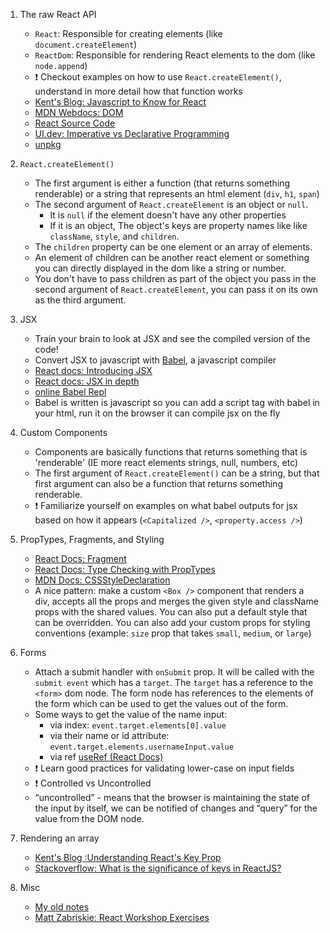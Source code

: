 1.  The raw React API

    -   `React`: Responsible for creating elements (like `document.createElement`)
    -   `ReactDom`: Responsible for rendering React elements to the dom (like `node.append`)
    -   ❗ Checkout examples on how to use `React.createElement()`, understand in more detail how that function works
    -   [Kent's Blog: Javascript to Know for React](https://kentcdodds.com/blog/javascript-to-know-for-react)
    -   [MDN Webdocs: DOM](https://developer.mozilla.org/en-US/docs/Web/API/Document_Object_Model/Introduction)
    -   [React Source Code](https://github.com/facebook/react/blob/48907797294340b6d5d8fecfbcf97edf0691888d/packages/react-dom/src/client/ReactDOMComponent.js#L416)
    -   [UI.dev: Imperative vs Declarative Programming](https://ui.dev/imperative-vs-declarative-programming/)
    -   [unpkg](https://unpkg.com/)

2.  `React.createElement()`

    -   The first argument is either a function (that returns something renderable) or a string that represents an html element (`div`, `h1`, `span`)
    -   The second argument of `React.createElement` is an object or `null`.
        -   It is `null` if the element doesn't have any other properties
        -   If it is an object, The object's keys are property names like like `className`, `style`, and `children`.
    -   The `children` property can be one element or an array of elements.
    -   An element of children can be another react element or something you can directly displayed in the dom like a string or number.
    -   You don't have to pass children as part of the object you pass in the second argument of `React.createElement`, you can pass it on its own as the third argument.

3.  JSX

    -   Train your brain to look at JSX and see the compiled version of the code!
    -   Convert JSX to javascript with [Babel](https://babeljs.io/), a javascript compiler
    -   [React docs: Introducing JSX](https://reactjs.org/docs/introducing-jsx.html)
    -   [React docs: JSX in depth](https://reactjs.org/docs/jsx-in-depth.html)
    -   [online Babel Repl](https://babeljs.io/repl)
    -   Babel is written is javascript so you can add a script tag with babel in your html, run it on the browser it can compile jsx on the fly

4.  Custom Components

    -   Components are basically functions that returns something that is 'renderable' (IE more react elements strings, null, numbers, etc)
    -   The first argument of `React.createElement()` can be a string, but that first argument can also be a function that returns something renderable.
    -   ❗ Familiarize yourself on examples on what babel outputs for jsx based on how it appears (`<Capitalized />`, `<property.access />`)

5.  PropTypes, Fragments, and Styling

    -   [React Docs: Fragment](https://reactjs.org/docs/fragments.html)
    -   [React Docs: Type Checking with PropTypes](https://reactjs.org/docs/typechecking-with-proptypes.html)
    -   [MDN Docs: CSSStyleDeclaration](https://developer.mozilla.org/en-US/docs/Web/API/CSSStyleDeclaration)
    -   A nice pattern: make a custom `<Box />` component that renders a div, accepts all the props and merges the given style and className props with the shared values. You can also put a default style that can be overridden. You can also add your custom props for styling conventions (example: `size` prop that takes `small`, `medium`, or `large`)

6.  Forms

    -   Attach a submit handler with `onSubmit` prop. It will be called with the `submit event` which has a `target`. The `target` has a reference to the `<form>` dom node. The form node has references to the elements of the form which can be used to get the values out of the form.
    -   Some ways to get the value of the name input:
        -   via index: `event.target.elements[0].value`
        -   via their name or id attribute: `event.target.elements.usernameInput.value`
        -   via ref [useRef (React Docs)](https://reactjs.org/docs/hooks-reference.html#useref)
    -   ❗ Learn good practices for validating lower-case on input fields
    -   ❗ Controlled vs Uncontrolled
    -   “uncontrolled” - means that the browser is maintaining the state of the input by itself, we can be notified of changes and “query” for the value from the DOM node.

7.  Rendering an array

    -   [Kent's Blog :Understanding React's Key Prop](https://kentcdodds.com/blog/understanding-reacts-key-prop)
    -   [Stackoverflow: What is the significance of keys in ReactJS?](https://stackoverflow.com/questions/42801343/what-is-the-significance-of-keys-in-reactjs)

8.  Misc
    -   [My old notes](https://github.com/mithi/digital-garden/blob/page/web-dev/public/markdown-notes/epic-react-1-react-fundamentals.md)
    -   [Matt Zabriskie: React Workshop Exercises](https://github.com/mzabriskie/react-workshop)

